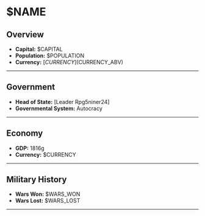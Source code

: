 # $NAME

## Overview

- **Capital:** $CAPITAL
- **Population:** $POPULATION
- **Currency:** [$CURRENCY] ($CURRENCY_ABV)

---

## Government

- **Head of State:** [Leader Rpg5niner24]
- **Governmental System:** Autocracy

---

## Economy

- **GDP:** 1816g
- **Currency:** $CURRENCY

---

## Military History

- **Wars Won:** $WARS_WON
- **Wars Lost:** $WARS_LOST

---

